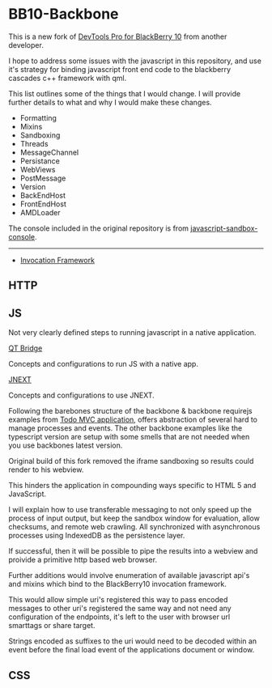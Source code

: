 # BB10-Backbone

This is a new fork of [DevTools Pro for BlackBerry 10](https://github.com/anpho/DevTools-Pro) from another developer.

I hope to address some issues with the javascript in this repository, and use it's strategy for binding javascript front end code to the blackberry cascades c++ framework with qml.

This list outlines some of the things that I would change. I will provide further details to what and why I would make these changes.

- Formatting
- Mixins
- Sandboxing
- Threads
- MessageChannel
- Persistance
- WebViews
- PostMessage
- Version
- BackEndHost
- FrontEndHost
- AMDLoader

The console included in the original repository is from [javascript-sandbox-console](https://github.com/openexchangerates/javascript-sandbox-console).

---

- [Invocation Framework](https://developer.blackberry.com/native/documentation/device_platform/invocation/invocation_framework.html)


## HTTP


## JS

Not very clearly defined steps to running javascript in a native application.

[QT Bridge](https://github.com/Autoraidapi/bookmarklets/tree/master/assets/plugins/webworks/QtBridge)

Concepts and configurations to run JS with a native app.

[JNEXT](https://github.com/Autoraidapi/bookmarklets/tree/master/assets/plugins/webworks/Mongoose)

Concepts and configurations to use JNEXT. 


Following the barebones structure of the backbone & backbone requirejs examples from [Todo MVC application](https://github.com/tastejs/todomvc), offers abstraction of several hard to manage processes and events. The other backbone examples like the typescript version are setup with some smells that are not needed when you use backbones latest version.

Original build of this fork removed the iframe sandboxing so results could render to his webview. 

This hinders the application in compounding ways specific to HTML 5 and JavaScript. 

I will explain how to use transferable messaging to not only speed up the process of input output, but keep the sandbox window for evaluation, allow checksums, and remote web crawling. All synchronized with asynchronous processes using IndexedDB as the persistence layer.

If successful, then it will be possible to pipe the results into a webview and proivide a primitive http based web browser. 

Further additions would involve enumeration of available javascript api's and mixins which bind to the BlackBerry10 invocation framework.

This would allow simple uri's registered this way to pass encoded messages to other uri's registered the same way and not need any configuration of the endpoints, it's left to the user with browser url smarttags or share target. 

Strings encoded as suffixes to the uri would need to be decoded within an event before the final load event of the applications document or window. 



## CSS
